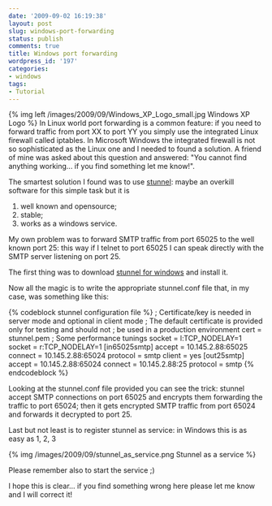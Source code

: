 ```yaml
---
date: '2009-09-02 16:19:38'
layout: post
slug: windows-port-forwarding
status: publish
comments: true
title: Windows port forwarding
wordpress_id: '197'
categories:
- windows
tags:
- Tutorial
---
```


{% img left /images/2009/09/Windows_XP_Logo_small.jpg Windows XP Logo %} In Linux world port forwarding is a common feature: if you need to forward traffic from port XX to port YY you simply use the integrated Linux firewall called iptables. In Microsoft Windows the integrated firewall is not so sophisticated as the Linux one and I needed to found a solution. A friend of mine was asked about this question and answered: "You cannot find anything working... if you find something let me know!".

The smartest solution I found was to use [stunnel](http://www.stunnel.org/): maybe an overkill software for this simple task but it is
1. well known and opensource;
2. stable;
3. works as a windows service.

My own problem was to forward SMTP traffic from port 65025 to the well known port 25: this way if I telnet to port 65025 I can speak directly with the SMTP server listening on port 25.

The first thing was to download [stunnel for windows](http://www.stunnel.org/download/stunnel/win32/stunnel-4.27-installer.exe) and install it.

Now all the magic is to write the appropriate stunnel.conf file that, in my case, was something like this:

{% codeblock stunnel configuration file %}
; Certificate/key is needed in server mode and optional in client mode
; The default certificate is provided only for testing and should not
; be used in a production environment
cert = stunnel.pem
; Some performance tunings
socket = l:TCP_NODELAY=1
socket = r:TCP_NODELAY=1
[in65025smtp]
accept = 10.145.2.88:65025
connect = 10.145.2.88:65024
protocol = smtp
client = yes
[out25smtp]
accept = 10.145.2.88:65024
connect = 10.145.2.88:25
protocol = smtp
{% endcodeblock %}

Looking at the stunnel.conf file provided you can see the trick: stunnel accept SMTP connections on port 65025 and encrypts them forwarding the traffic to port 65024; then it gets encrypted SMTP traffic from port 65024 and forwards it decrypted to port 25.

Last but not least is to register stunnel as service: in Windows this is as easy as 1, 2, 3

{% img /images/2009/09/stunnel_as_service.png Stunnel as a service %}

Please remember also to start the service ;)

I hope this is clear... if you find something wrong here please let me know and I will correct it!
